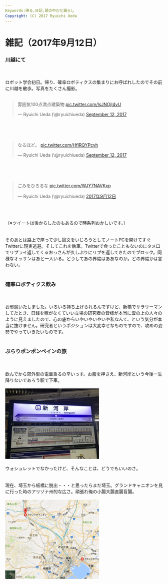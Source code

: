 ```yaml
---
Keywords:帰る,日記,頭の中だだ漏らし
Copyright: (C) 2017 Ryuichi Ueda
---
```

# 雑記（2017年9月12日）
<h3>川越にて</h3><br />
<br />
ロボット学会初日。帰り、確率ロボティクスの集まりにお呼ばれしたのでその前に川越を散歩。写真をたくさん撮影。<br />
<br />
<blockquote class="twitter-tweet" data-partner="tweetdeck"><p lang="ja" dir="ltr">雰囲気100点満点建築物 <a href="https://t.co/lsJNOjI4vU">pic.twitter.com/lsJNOjI4vU</a></p>&mdash; Ryuichi Ueda (\@ryuichiueda) <a href="https://twitter.com/ryuichiueda/status/907539865398534145">September 12, 2017</a></blockquote><br />
<script async src="//platform.twitter.com/widgets.js" charset="utf-8"></script><br />
<br />
<blockquote class="twitter-tweet" data-partner="tweetdeck"><p lang="ja" dir="ltr">なるほど。 <a href="https://t.co/HfIRQYPcvh">pic.twitter.com/HfIRQYPcvh</a></p>&mdash; Ryuichi Ueda (\@ryuichiueda) <a href="https://twitter.com/ryuichiueda/status/907540419738607616">September 12, 2017</a></blockquote><br />
<script async src="//platform.twitter.com/widgets.js" charset="utf-8"></script><br />
<br />
<blockquote class="twitter-tweet" data-lang="ja"><p lang="ja" dir="ltr">ごみをひろるな <a href="https://t.co/WJY7NAVKxp">pic.twitter.com/WJY7NAVKxp</a></p>&mdash; Ryuichi Ueda (\@ryuichiueda) <a href="https://twitter.com/ryuichiueda/status/907529335501873152">2017年9月12日</a></blockquote><br />
<script async src="//platform.twitter.com/widgets.js" charset="utf-8"></script><br />
<br />
（※ツイートは後からしたのもあるので時系列おかしいです。）<br />
<br />
<br />
そのあとは路上で座って少し論文をいじろうとしてノートPCを開けてすぐTwitterに現実逃避。そしてこれを執筆。Twitterで会ったこともないのにタメ口でリプライ返してくるおっさんが久しぶりにリプを返してきたのでブロック。同様なオッサンはあと一人いる。どうしてあの界隈はああなのか。どの界隈かは言わない。<br />
<br />
<h3>確率ロボティクス飲み</h3><br />
<br />
お邪魔いたしました。いろいろ持ち上げられるんですけど、新橋でサラリーマンしてたとき、日銭を稼がなくていい立場の研究者の皆様が本当に雲の上の人々のように見えましたので、心の底からいやいやいやいや私なんて、という気分が本当に抜けません。研究者というポジションは大変幸せなものですので、攻めの姿勢でやっていきたいものです。<br />
<br />
<h3>ぶらりポンポンペインの旅</h3><br />
<br />
飲んでから郊外型の電車乗るの辛いっす。お腹を押さえ、新河岸という今後一生降りないであろう駅で下車。<br />
<br />
<a href="IMG_8707-e1505220986588.jpg"><img src="IMG_8707-e1505220986588-300x225.jpg" alt="" width="300" height="225" class="aligncenter size-medium wp-image-10392" /></a><br />
<br />
ウォシュレットでなかったけど、そんなことは、どうでもいいのさ。<br />
<br />
<br />
現在、埼玉から板橋に脱出・・・と思ったらまだ埼玉。グランドキャニオンを見に行った時のアリゾナ州的な広さ。頑張れ俺の小腸大腸直腸盲腸。<br />
<br />
<a href="5cc990314632b9e65c5b108bc7ed8e9f.png"><img src="5cc990314632b9e65c5b108bc7ed8e9f-300x253.png" alt="" width="300" height="253" class="aligncenter size-medium wp-image-10401" /></a>
